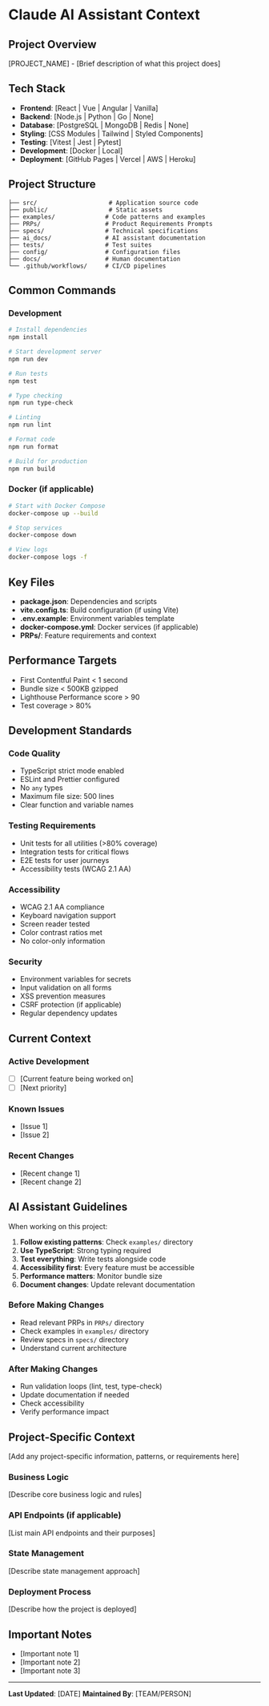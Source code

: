 # Claude AI Assistant Context

## Project Overview

[PROJECT_NAME] - [Brief description of what this project does]

## Tech Stack

- **Frontend**: [React | Vue | Angular | Vanilla]
- **Backend**: [Node.js | Python | Go | None]
- **Database**: [PostgreSQL | MongoDB | Redis | None]
- **Styling**: [CSS Modules | Tailwind | Styled Components]
- **Testing**: [Vitest | Jest | Pytest]
- **Development**: [Docker | Local]
- **Deployment**: [GitHub Pages | Vercel | AWS | Heroku]

## Project Structure

```
├── src/                    # Application source code
├── public/                 # Static assets
├── examples/              # Code patterns and examples
├── PRPs/                  # Product Requirements Prompts
├── specs/                 # Technical specifications
├── ai_docs/               # AI assistant documentation
├── tests/                 # Test suites
├── config/                # Configuration files
├── docs/                  # Human documentation
└── .github/workflows/     # CI/CD pipelines
```

## Common Commands

### Development

```bash
# Install dependencies
npm install

# Start development server
npm run dev

# Run tests
npm test

# Type checking
npm run type-check

# Linting
npm run lint

# Format code
npm run format

# Build for production
npm run build
```

### Docker (if applicable)

```bash
# Start with Docker Compose
docker-compose up --build

# Stop services
docker-compose down

# View logs
docker-compose logs -f
```

## Key Files

- **package.json**: Dependencies and scripts
- **vite.config.ts**: Build configuration (if using Vite)
- **.env.example**: Environment variables template
- **docker-compose.yml**: Docker services (if applicable)
- **PRPs/**: Feature requirements and context

## Performance Targets

- First Contentful Paint < 1 second
- Bundle size < 500KB gzipped
- Lighthouse Performance score > 90
- Test coverage > 80%

## Development Standards

### Code Quality
- TypeScript strict mode enabled
- ESLint and Prettier configured
- No `any` types
- Maximum file size: 500 lines
- Clear function and variable names

### Testing Requirements
- Unit tests for all utilities (>80% coverage)
- Integration tests for critical flows
- E2E tests for user journeys
- Accessibility tests (WCAG 2.1 AA)

### Accessibility
- WCAG 2.1 AA compliance
- Keyboard navigation support
- Screen reader tested
- Color contrast ratios met
- No color-only information

### Security
- Environment variables for secrets
- Input validation on all forms
- XSS prevention measures
- CSRF protection (if applicable)
- Regular dependency updates

## Current Context

### Active Development
- [ ] [Current feature being worked on]
- [ ] [Next priority]

### Known Issues
- [Issue 1]
- [Issue 2]

### Recent Changes
- [Recent change 1]
- [Recent change 2]

## AI Assistant Guidelines

When working on this project:

1. **Follow existing patterns**: Check `examples/` directory
2. **Use TypeScript**: Strong typing required
3. **Test everything**: Write tests alongside code
4. **Accessibility first**: Every feature must be accessible
5. **Performance matters**: Monitor bundle size
6. **Document changes**: Update relevant documentation

### Before Making Changes
- Read relevant PRPs in `PRPs/` directory
- Check examples in `examples/` directory
- Review specs in `specs/` directory
- Understand current architecture

### After Making Changes
- Run validation loops (lint, test, type-check)
- Update documentation if needed
- Check accessibility
- Verify performance impact

## Project-Specific Context

[Add any project-specific information, patterns, or requirements here]

### Business Logic
[Describe core business logic and rules]

### API Endpoints (if applicable)
[List main API endpoints and their purposes]

### State Management
[Describe state management approach]

### Deployment Process
[Describe how the project is deployed]

## Important Notes

- [Important note 1]
- [Important note 2]
- [Important note 3]

---

**Last Updated**: [DATE]
**Maintained By**: [TEAM/PERSON]
